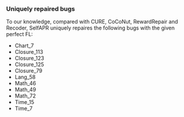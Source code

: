 ### Uniquely repaired bugs
To our knowledge,  compared with CURE, CoCoNut, RewardRepair and Recoder, SelfAPR uniquely repaires the following bugs with the given perfect FL:
* Chart_7
* Closure_113
* Closure_123
* Closure_125
* Closure_79
* Lang_58
* Math_46
* Math_49
* Math_72
* Time_15
* Time_7
